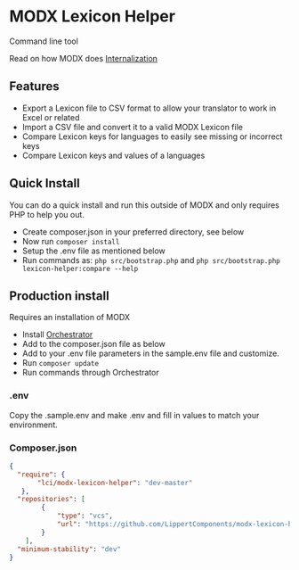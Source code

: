 # MODX Lexicon Helper

Command line tool

Read on how MODX does [Internalization](https://docs.modx.com/revolution/2.x/developing-in-modx/advanced-development/internationalization)

## Features

- Export a Lexicon file to CSV format to allow your translator to work in Excel or related
- Import a CSV file and convert it to a valid MODX Lexicon file
- Compare Lexicon keys for languages to easily see missing or incorrect keys
- Compare Lexicon keys and values of a languages

## Quick Install

You can do a quick install and run this outside of MODX and only requires PHP to help you out.

- Create composer.json in your preferred directory, see below
- Now run ```composer install```
- Setup the .env file as mentioned below
- Run commands as: ```php src/bootstrap.php``` and ```php src/bootstrap.php lexicon-helper:compare --help```

## Production install

Requires an installation of MODX

- Install [Orchestrator](https://github.com/LippertComponents/Orchestrator)
- Add to the composer.json file as below
- Add to your .env file parameters in the sample.env file and customize.
- Run ```composer update```
- Run commands through Orchestrator

### .env 

Copy the .sample.env and make .env and fill in values to match your environment.


### Composer.json

```json
{
  "require": {
       "lci/modx-lexicon-helper": "dev-master"
   },
  "repositories": [
        {
            "type": "vcs",
            "url": "https://github.com/LippertComponents/modx-lexicon-helper"
        }
    ],
  "minimum-stability": "dev"
}
```